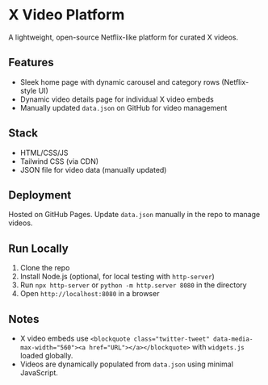 # X Video Platform
A lightweight, open-source Netflix-like platform for curated X videos.

## Features
- Sleek home page with dynamic carousel and category rows (Netflix-style UI)
- Dynamic video details page for individual X video embeds
- Manually updated `data.json` on GitHub for video management

## Stack
- HTML/CSS/JS
- Tailwind CSS (via CDN)
- JSON file for video data (manually updated)

## Deployment
Hosted on GitHub Pages. Update `data.json` manually in the repo to manage videos.

## Run Locally
1. Clone the repo
2. Install Node.js (optional, for local testing with `http-server`)
3. Run `npx http-server` or `python -m http.server 8080` in the directory
4. Open `http://localhost:8080` in a browser

## Notes
- X video embeds use `<blockquote class="twitter-tweet" data-media-max-width="560"><a href="URL"></a></blockquote>` with `widgets.js` loaded globally.
- Videos are dynamically populated from `data.json` using minimal JavaScript.
